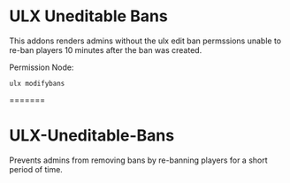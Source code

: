 ULX Uneditable Bans
===================
This addons renders admins without the ulx edit ban permssions unable to re-ban players 10 minutes after the ban was created.

Permission Node:

```
ulx modifybans
```
=======
# ULX-Uneditable-Bans
Prevents admins from removing bans by re-banning players for a short period of time.